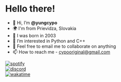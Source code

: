 # Hello there!
- 👋 Hi, I’m **@yungcypo**
- 🌍 I'm from Prievidza, Slovakia
- 👶 I was born in 2003
- 👀 I’m interested in Python and C++ 
- 💞️ Feel free to email me to collaborate on anything
- 📫 How to reach me - cypooriginal@gmail.com
<!---🌱 I’m currently learning Python and C++ --->

[![spotify](https://badgen.net/badge/Spotify/Peťo/1DB954)](https://open.spotify.com/user/xn9rkbs3e9rk83nbnyrtjcpab)  
[![discord](https://badgen.net/badge/Discord/Cypo9202/7289DA)](https://www.discord.com/users/587622652831596545)  
[![wakatime](https://wakatime.com/badge/user/4c514061-8f41-4da2-97ea-f2b4906774a3.svg)](https://wakatime.com/@4c514061-8f41-4da2-97ea-f2b4906774a3)  

<!---
[![gmail](https://badgen.net/badge/Gmail/cypoooriginal@gmail.com/EA4335)](cypooriginal@gmail.com)
--->

<!---
[![instagram](https://badgen.net/badge/Instagram/@pterodaktyl123/E1306C)](https://www.instagram.com/pterodaktyl123/)  
--->

<!--- 
[![instagram](https://img.shields.io/badge/Instagram-E4405F?style=for-the-badge&logo=instagram&logoColor=white)](https://www.instagram.com/pterodaktyl123/)  
--->


<!---
cypo808/cypo808 is a ✨ special ✨ repository because its `README.md` (this file) appears on your GitHub profile.
You can click the Preview link to take a look at your changes.
--->
